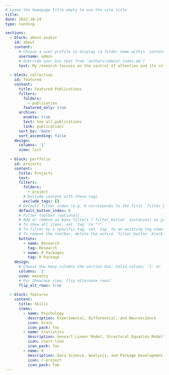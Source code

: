 ```yaml
---
# Leave the homepage title empty to use the site title
title:
date: 2022-10-24
type: landing

sections:
  - block: about.avatar
    id: about
    content:
      # Choose a user profile to display (a folder name within `content/authors/`)
      username: admin
      # Override your bio text from `authors/admin/_index.md`?
      text: My research focuses on the control of attention and its role in mind and life. <br><br>Read more about me [here](/jasontsukahara)
      
  - block: collection
    id: featured
    content:
      title: Featured Publications
      filters:
        folders:
          - publication
        featured_only: true
      archive:
        enable: true
        text: See all publications
        link: publication/
      sort_by: 'Date'
      sort_ascending: false
    design:
      columns: '1'
      view: list
  
  - block: portfolio
    id: projects
    content:
      title: Projects
      text: 
      filters:
        folders:
          - project
        # Exclude content with these tags
        exclude_tags: []
      # Default filter index (e.g. 0 corresponds to the first `filter_button` instance below).
      default_button_index: 0
      # Filter toolbar (optional).
      # Add or remove as many filters (`filter_button` instances) as you like.
      # To show all items, set `tag` to "*".
      # To filter by a specific tag, set `tag` to an existing tag name.
      # To remove the toolbar, delete the entire `filter_button` block.
      buttons:
        - name: Research
          tag: Research
        - name: R Packages
          tag: R Package
    design:
      # Choose how many columns the section has. Valid values: '1' or '2'.
      columns: '1'
      view: masonry
      # For Showcase view, flip alternate rows?
      flip_alt_rows: true
      
  - block: features
    content:
      title: Skills
      items:
        - name: Psychology
          description: Experimental, Differential, and Neuroscience
          icon: brain
          icon_pack: fas
        - name: Statistics
          description: Genearl Linear Model, Structural Equation Modelling, and more
          icon: chart-line
          icon_pack: fas
        - name: R
          description: Data Science, Analysis, and Package Development
          icon: r-project
          icon_pack: fab
---
```

